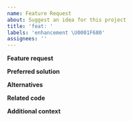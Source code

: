 ```yaml
---
name: Feature Request
about: Suggest an idea for this project
title: 'feat: '
labels: 'enhancement \U0001F680'
assignees: ''
---
```


<!-- Before submitting an issue, please consult our docs (https://decathlon.design). -->

<!-- Please make sure you are posting an issue pertaining to the Decathlon Design System. -->

**Feature request**

<!-- A clear and concise description of what the feature request is. Please include if your feature request is related to a problem. -->

**Preferred solution**

<!-- A clear and concise description of what you want to happen. -->

**Alternatives**

<!-- A clear and concise description of any alternative solutions or features you've considered. -->

**Related code**

<!-- If you are able to illustrate the feature request with an example, please provide a sample application via an online code collaborator such as [StackBlitz](https://stackblitz.com), or [GitHub](https://github.com). -->

**Additional context**

<!-- List any other information that is relevant to your issue. Stack traces, related issues, suggestions on how to add, use case, Stack Overflow links, forum links, screenshots, OS if applicable, etc. -->
